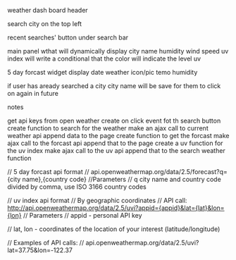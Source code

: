 weather dash board header

search city on the top left

recent searches' button under search bar

main panel wthat will dynamically display 
    city name
    humidity
    wind speed
    uv index
      will write a conditional that the color will
      indicate the level uv

5 day forcast widget display
 date
 weather icon/pic
 temo
 humidity

if user has aready searched a city
  city name will be save for them to click
  on again in future

notes

get api keys from open weather
create on click event fot th search button
create function to search for the weather
   make an ajax call to current weather api
   append data to the page
create function to get the forcast
   make ajax call to the forcast api
   append that to the page
create a uv function for the uv index
   make ajax call to the uv api
   append that to the search weather function

   // 5 day forcast api format
// api.openweathermap.org/data/2.5/forecast?q={city name},{country code}
//Parameters
// q city name and country code divided by comma, use ISO 3166 country codes

// uv index api format
// By geographic coordinates
// API call:
http://api.openweathermap.org/data/2.5/uvi?appid={appid}&lat={lat}&lon={lon}
// Parameters
// appid - personal API key

// lat, lon - coordinates of the location of your interest (latitude/longitude)

// Examples of API calls:
// api.openweathermap.org/data/2.5/uvi?lat=37.75&lon=-122.37


